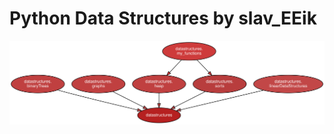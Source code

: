 Python Data Structures by slav_EEik
===================================

![Project Structure](datastructures.svg)
